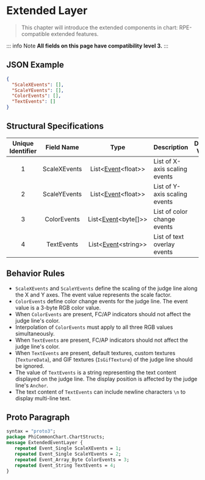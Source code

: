 ﻿# Extended Layer

>This chapter will introduce the extended components in chart: RPE-compatible extended features.

::: info Note
**All fields on this page have compatibility level 3.**
:::

## JSON Example

```json
{
  "ScaleXEvents": [],
  "ScaleYEvents": [],
  "ColorEvents": [],
  "TextEvents": []
}
```

## Structural Specifications

| Unique Identifier |  Field Name  |                         Type                         | Description                   | Default Value | Added Version |
|:-----------------:|:------------:|:----------------------------------------------------:|:------------------------------|:-------------:|:-------------:|
|         1         | ScaleXEvents | List\<[Event](/en/chart_format/event.md)\<float\>\>  | List of X-axis scaling events |      []       |       1       |
|         2         | ScaleYEvents | List\<[Event](/en/chart_format/event.md)\<float\>\>  | List of Y-axis scaling events |      []       |       1       |
|         3         | ColorEvents  | List\<[Event](/en/chart_format/event.md)\<byte[]\>\> | List of color change events   |      []       |       1       |
|         4         |  TextEvents  | List\<[Event](/en/chart_format/event.md)\<string\>\> | List of text overlay events   |      []       |       1       |

## Behavior Rules

- `ScaleXEvents` and `ScaleYEvents` define the scaling of the judge line along the X and Y axes. The event value
  represents the scale factor.
- `ColorEvents` define color change events for the judge line. The event value is a 3-byte RGB color value.
- When `ColorEvents` are present, FC/AP indicators should not affect the judge line's color.
- Interpolation of `ColorEvents` must apply to all three RGB values simultaneously.
- When `TextEvents` are present, FC/AP indicators should not affect the judge line's color.
- When `TextEvents` are present, default textures, custom textures (`TextureData`), and GIF textures (`IsGifTexture`) of
  the judge line should be ignored.
- The value of `TextEvents` is a string representing the text content displayed on the judge line. The display position
  is affected by the judge line's `Anchor`.
- The text content of `TextEvents` can include newline characters `\n` to display multi-line text.

## Proto Paragraph

```protobuf
syntax = "proto3";
package PhiCommonChart.ChartStructs;
message ExtendedEventLayer {
   repeated Event_Single ScaleXEvents = 1;
   repeated Event_Single ScaleYEvents = 2;
   repeated Event_Array_Byte ColorEvents = 3;
   repeated Event_String TextEvents = 4;
}
```

